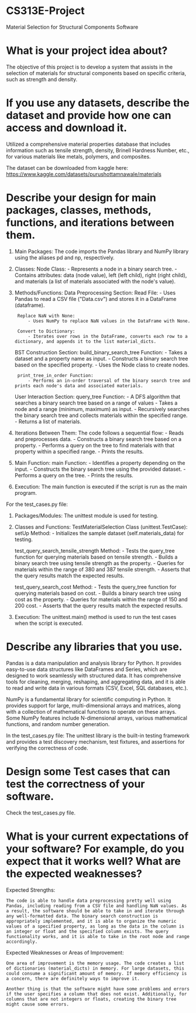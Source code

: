 # CS313E-Project

Material Selection for Structural Components Software

# What is your project idea about?

The objective of this project is to develop a system that assists in the selection of materials for structural components based on specific criteria, such as strength and density.

# If you use any datasets, describe the dataset and provide how one can access and download it.

Utilized a comprehensive material properties database that includes information such as tensile strength, density, Brinell Hardness Number, etc., for various materials like metals, polymers, and composites.

The dataset can be downloaded from kaggle here: https://www.kaggle.com/datasets/purushottamnawale/materials

# Describe your design for main packages, classes, methods, functions, and iterations between them.

1. Main Packages:
    The code imports the Pandas library and NumPy library using the aliases pd and np, respectively.

2. Classes:
    Node Class:
        - Represents a node in a binary search tree.
        - Contains attributes: data (node value), left (left child), right (right child), and materials (a list of materials associated with the node's value).

3. Methods/Functions:
    Data Preprocessing Section:
        Read File:
            - Uses Pandas to read a CSV file ("Data.csv") and stores it in a DataFrame (dataframe).

        Replace NaN with None:
            - Uses NumPy to replace NaN values in the DataFrame with None.

        Convert to Dictionary:
            - Iterates over rows in the DataFrame, converts each row to a dictionary, and appends it to the list material_dicts.

    BST Construction Section:
        build_binary_search_tree Function:
            - Takes a dataset and a property name as input.
            - Constructs a binary search tree based on the specified property.
            - Uses the Node class to create nodes.

        print_tree_in_order Function:
            - Performs an in-order traversal of the binary search tree and prints each node's data and associated materials.

    User Interaction Section:
        query_tree Function:
            - A DFS algorithm that searches a binary search tree based on a range of values
            - Takes a node and a range (minimum, maximum) as input.
            - Recursively searches the binary search tree and collects materials within the specified range.
            - Returns a list of materials.

4. Iterations Between Them:
    The code follows a sequential flow:
        - Reads and preprocesses data.
        - Constructs a binary search tree based on a property.
        - Performs a query on the tree to find materials with that property within a specified range.
        - Prints the results.
5. Main Function:
    main Function:
        - Identifies a property depending on the input.
        - Constructs the binary search tree using the provided dataset.
        - Performs a query on the tree.
        - Prints the results.
6. Execution:
    The main function is executed if the script is run as the main program.

For the test_cases.py file:

1. Packages/Modules:
    The unittest module is used for testing.

2. Classes and Functions:
    TestMaterialSelection Class (unittest.TestCase):
        setUp Method:
            - Initializes the sample dataset (self.materials_data) for testing.

    test_query_search_tensile_strength Method:
        - Tests the query_tree function for querying materials based on tensile strength.
        - Builds a binary search tree using tensile strength as the property.
        - Queries for materials within the range of 380 and 387 tensile strength.
        - Asserts that the query results match the expected results.

    test_query_search_cost Method:
        - Tests the query_tree function for querying materials based on cost.
        - Builds a binary search tree using cost as the property.
        - Queries for materials within the range of 150 and 200 cost.
        - Asserts that the query results match the expected results.

3. Execution:
    The unittest.main() method is used to run the test cases when the script is executed.

# Describe any libraries that you use.

Pandas is a data manipulation and analysis library for Python. It provides easy-to-use data structures like DataFrames and Series, which are designed to work seamlessly with structured data. It has comprehensive tools for cleaning, merging, reshaping, and aggregating data, and it is able to read and write data in various formats (CSV, Excel, SQL databases, etc.).

NumPy is a fundamental library for scientific computing in Python. It provides support for large, multi-dimensional arrays and matrices, along with a collection of mathematical functions to operate on these arrays. Some NumPy features include N-dimensional arrays, various mathematical functions, and random number generation.

In the test_cases.py file: The unittest library is the built-in testing framework and provides a test discovery mechanism, test fixtures, and assertions for verifying the correctness of code.

# Design some Test cases that can test the correctness of your software.

Check the test_cases.py file.

# What is your current expectations of your software? For example, do you expect that it works well? What are the expected weaknesses?

Expected Strengths:

    The code is able to handle data preprocessing pretty well using Pandas, including reading from a CSV file and handling NaN values. As a result, the software should be able to take in and iterate through any well-formatted data. The binary search construction is appropriately implemented, and it is able to organize the numeric values of a specified property, as long as the data in the column is an integer or float and the specified column exists. The query functionality works, and it is able to take in the root node and range accordingly.

Expected Weaknesses or Areas of Improvement:

    One area of improvement is the memory usage. The code creates a list of dictionaries (material_dicts) in memory. For large datasets, this could consume a significant amount of memory. If memory efficiency is a concern, there are definitely ways to improve it.

    Another thing is that the software might have some problems and errors if the user specifies a column that does not exist. Additionally, for columns that are not integers or floats, creating the binary tree might cause some errors.